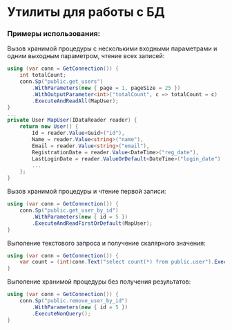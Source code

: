 Утилиты для работы с БД
========

### Примеры использования:

Вызов хранимой процедуры с несколькими входными параметрами и одним выходным параметром, чтение всех записей:
```csharp
using (var conn = GetConnection()) {
    int totalCount;
    conn.Sp("public.get_users")
        .WithParameters(new { page = 1, pageSize = 25 })
        .WithOutputParameter<int>("totalCount", c => totalCount = c)
        .ExecuteAndReadAll(MapUser);
}
...
private User MapUser(IDataReader reader) {
    return new User() {
        Id = reader.Value<Guid>("id"),
        Name = reader.Value<string>("name"),
        Email = reader.Value<string>("email"),
        RegistrationDate = reader.Value<DateTime>("reg_date"),
        LastLoginDate = reader.ValueOrDefault<DateTime>("login_date")
        ...
    };
}
```

Вызов хранимой процедуры и чтение первой записи:
```csharp
using (var conn = GetConnection()) {
    conn.Sp("public.get_user_by_id")
        .WithParameters(new { id = 5 })
        .ExecuteAndReadFirstOrDefault(MapUser);
}
```


Выполение текстового запроса и получение скалярного значения:
```csharp
using (var conn = GetConnection()) {
    var count = (int)conn.Text("select count(*) from public.user").ExecuteScalar();
}
```

Выполение хранимой процедуры без получения результатов:
```csharp
using (var conn = GetConnection()) {
    conn.Sp("public.remove_user_by_id")
        .WithParameters(new { id = 5 })
        .ExecuteNonQuery();
}
```
